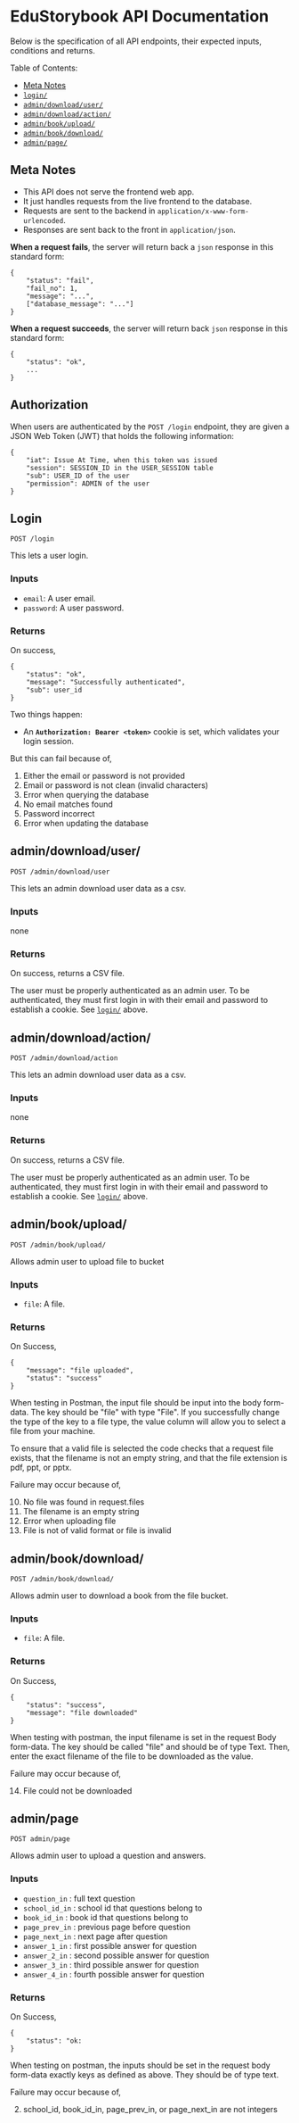 # EduStorybook API Documentation

Below is the specification of all API endpoints, their expected inputs, 
conditions and returns.

Table of Contents:
 - [Meta Notes](#meta_notes)
 - [`login/`](#login)
 - [`admin/download/user/`](#admin/download/user)
 - [`admin/download/action/`](#admin/download/action)
 - [`admin/book/upload/`](#admin/book/upload)
 - [`admin/book/download/`](#admin/book/download)
 - [`admin/page/`](#admin/page)

## Meta Notes

 - This API does not serve the frontend web app.
 - It just handles requests from the live frontend to the database.
 - Requests are sent to the backend in `application/x-www-form-urlencoded`.
 - Responses are sent back to the front in `application/json`.

**When a request fails**, the server will return back a `json` response in this standard form:

```
{
    "status": "fail",
    "fail_no": 1,
    "message": "...",
    ["database_message": "..."]
}
```

**When a request succeeds**, the server will return back `json` response in this standard form:

```
{
    "status": "ok",
    ...
}
```

## Authorization

When users are authenticated by the `POST /login` endpoint, they are given a JSON Web Token (JWT) that holds the following information:

```
{
    "iat": Issue At Time, when this token was issued
    "session": SESSION_ID in the USER_SESSION table
    "sub": USER_ID of the user
    "permission": ADMIN of the user
}
```

## Login

`POST /login`

This lets a user login.

### Inputs

 - `email`: A user email.
 - `password`: A user password.

### Returns

On success,

```
{
    "status": "ok",
    "message": "Successfully authenticated",
    "sub": user_id
}
```

Two things happen:
 - An **`Authorization: Bearer <token>`** cookie is set, which validates your login session.

But this can fail because of,

 1. Either the email or password is not provided
 2. Email or password is not clean (invalid characters)
 3. Error when querying the database
 4. No email matches found
 5. Password incorrect
 6. Error when updating the database

## admin/download/user/

`POST /admin/download/user`

This lets an admin download user data as a csv.

### Inputs 

none

### Returns

On success, returns a CSV file.

The user must be properly authenticated as an admin user. To be authenticated, they must first login in with their email and password to establish a cookie. See [`login/`](#login) above. 

## admin/download/action/

`POST /admin/download/action`

This lets an admin download user data as a csv. 

### Inputs 

none

### Returns

On success, returns a CSV file.

The user must be properly authenticated as an admin user. To be authenticated, they must first login in with their email and password to establish a cookie. See [`login/`](#login) above. 

## admin/book/upload/

`POST /admin/book/upload/`

Allows admin user to upload file to bucket

### Inputs

 - `file`: A file.

### Returns

On Success, 

```
{
    "message": "file uploaded",
    "status": "success"
}
```

When testing in Postman, the input file should be input into the body form-data. The key should be "file" with type "File". If you successfully change the type of the key to a file type, the value column will allow you to select a file from your machine.

To ensure that a valid file is selected the code checks that a request file exists, that the filename is not an empty string, and that the file extension is pdf, ppt, or pptx.

Failure may occur because of,

10. No file was found in request.files
11. The filename is an empty string
12. Error when uploading file
13. File is not of valid format or file is invalid


## admin/book/download/

`POST /admin/book/download/`

Allows admin user to download a book from the file bucket.

### Inputs

 - `file`: A file.

### Returns

On Success, 

```
{
    "status": "success",
    "message": "file downloaded"
}
```

When testing with postman, the input filename is set in the request Body form-data. The key should be called "file" and should be of type Text. Then, enter the exact filename of the file to be downloaded as the value.

Failure may occur because of,

14. File could not be downloaded

## admin/page

`POST admin/page`

Allows admin user to upload a question and answers.

### Inputs

- `question_in` : full text question
- `school_id_in` : school id that questions belong to
- `book_id_in` : book id that questions belong to
- `page_prev_in` : previous page before question
- `page_next_in` : next page after question
- `answer_1_in` : first possible answer for question
- `answer_2_in` : second possible answer for question
- `answer_3_in` : third possible answer for question
- `answer_4_in` : fourth possible answer for question

### Returns 

On Success, 
```
{
    "status": "ok:
}
```

When testing on postman, the inputs should be set in the request body form-data exactly keys as defined as above. They should be of type text.

Failure may occur because of,

2. school_id, book_id_in, page_prev_in, or page_next_in are not integers

